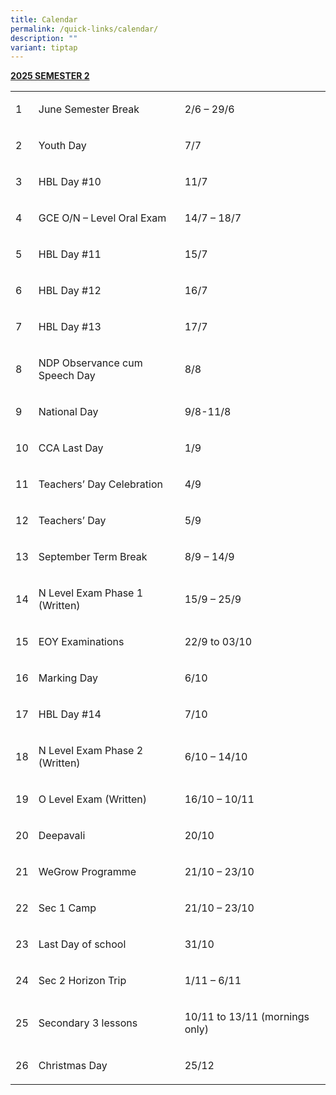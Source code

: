 ```yaml
---
title: Calendar
permalink: /quick-links/calendar/
description: ""
variant: tiptap
---
```

<p><strong><u>2025 SEMESTER 2</u></strong>
</p>
<table style="minWidth: 75px">
<colgroup>
<col>
<col>
<col>
</colgroup>
<tbody>
<tr>
<td rowspan="1" colspan="1">
<p>1&nbsp;</p>
</td>
<td rowspan="1" colspan="1">
<p>June Semester Break</p>
</td>
<td rowspan="1" colspan="1">
<p>2/6 – 29/6</p>
</td>
</tr>
<tr>
<td rowspan="1" colspan="1">
<p>2</p>
</td>
<td rowspan="1" colspan="1">
<p>Youth Day</p>
</td>
<td rowspan="1" colspan="1">
<p>7/7</p>
</td>
</tr>
<tr>
<td rowspan="1" colspan="1">
<p>3</p>
</td>
<td rowspan="1" colspan="1">
<p>HBL Day #10</p>
</td>
<td rowspan="1" colspan="1">
<p>11/7</p>
</td>
</tr>
<tr>
<td rowspan="1" colspan="1">
<p>4</p>
</td>
<td rowspan="1" colspan="1">
<p>GCE O/N – Level Oral Exam</p>
</td>
<td rowspan="1" colspan="1">
<p>14/7 – 18/7</p>
</td>
</tr>
<tr>
<td rowspan="1" colspan="1">
<p>5</p>
</td>
<td rowspan="1" colspan="1">
<p>HBL Day #11</p>
</td>
<td rowspan="1" colspan="1">
<p>15/7</p>
</td>
</tr>
<tr>
<td rowspan="1" colspan="1">
<p>6</p>
</td>
<td rowspan="1" colspan="1">
<p>HBL Day #12</p>
</td>
<td rowspan="1" colspan="1">
<p>16/7</p>
</td>
</tr>
<tr>
<td rowspan="1" colspan="1">
<p>7</p>
</td>
<td rowspan="1" colspan="1">
<p>HBL Day #13</p>
</td>
<td rowspan="1" colspan="1">
<p>17/7</p>
</td>
</tr>
<tr>
<td rowspan="1" colspan="1">
<p>8</p>
</td>
<td rowspan="1" colspan="1">
<p>NDP Observance cum
<br>Speech Day</p>
</td>
<td rowspan="1" colspan="1">
<p>8/8</p>
</td>
</tr>
<tr>
<td rowspan="1" colspan="1">
<p>9</p>
</td>
<td rowspan="1" colspan="1">
<p>National Day</p>
</td>
<td rowspan="1" colspan="1">
<p>9/8-11/8</p>
</td>
</tr>
<tr>
<td rowspan="1" colspan="1">
<p>10</p>
</td>
<td rowspan="1" colspan="1">
<p>CCA Last Day</p>
</td>
<td rowspan="1" colspan="1">
<p>1/9</p>
</td>
</tr>
<tr>
<td rowspan="1" colspan="1">
<p>11</p>
</td>
<td rowspan="1" colspan="1">
<p>Teachers’ Day Celebration</p>
</td>
<td rowspan="1" colspan="1">
<p>4/9</p>
</td>
</tr>
<tr>
<td rowspan="1" colspan="1">
<p>12</p>
</td>
<td rowspan="1" colspan="1">
<p>Teachers’ Day</p>
</td>
<td rowspan="1" colspan="1">
<p>5/9</p>
</td>
</tr>
<tr>
<td rowspan="1" colspan="1">
<p>13</p>
</td>
<td rowspan="1" colspan="1">
<p>September Term Break</p>
</td>
<td rowspan="1" colspan="1">
<p>8/9 – 14/9</p>
</td>
</tr>
<tr>
<td rowspan="1" colspan="1">
<p>14</p>
</td>
<td rowspan="1" colspan="1">
<p>N Level Exam Phase 1 (Written)</p>
</td>
<td rowspan="1" colspan="1">
<p>15/9 – 25/9</p>
</td>
</tr>
<tr>
<td rowspan="1" colspan="1">
<p>15</p>
</td>
<td rowspan="1" colspan="1">
<p>EOY Examinations</p>
</td>
<td rowspan="1" colspan="1">
<p>22/9 to 03/10</p>
</td>
</tr>
<tr>
<td rowspan="1" colspan="1">
<p>16</p>
</td>
<td rowspan="1" colspan="1">
<p>Marking Day</p>
</td>
<td rowspan="1" colspan="1">
<p>6/10</p>
</td>
</tr>
<tr>
<td rowspan="1" colspan="1">
<p>17</p>
</td>
<td rowspan="1" colspan="1">
<p>HBL Day #14</p>
</td>
<td rowspan="1" colspan="1">
<p>7/10</p>
</td>
</tr>
<tr>
<td rowspan="1" colspan="1">
<p>18</p>
</td>
<td rowspan="1" colspan="1">
<p>N Level Exam Phase 2 (Written)</p>
</td>
<td rowspan="1" colspan="1">
<p>6/10 – 14/10</p>
</td>
</tr>
<tr>
<td rowspan="1" colspan="1">
<p>19</p>
</td>
<td rowspan="1" colspan="1">
<p>O Level Exam (Written)</p>
</td>
<td rowspan="1" colspan="1">
<p>16/10 – 10/11</p>
</td>
</tr>
<tr>
<td rowspan="1" colspan="1">
<p>20</p>
</td>
<td rowspan="1" colspan="1">
<p>Deepavali</p>
</td>
<td rowspan="1" colspan="1">
<p>20/10</p>
</td>
</tr>
<tr>
<td rowspan="1" colspan="1">
<p>21</p>
</td>
<td rowspan="1" colspan="1">
<p>WeGrow Programme</p>
</td>
<td rowspan="1" colspan="1">
<p>21/10 – 23/10</p>
</td>
</tr>
<tr>
<td rowspan="1" colspan="1">
<p>22</p>
</td>
<td rowspan="1" colspan="1">
<p>Sec 1 Camp</p>
</td>
<td rowspan="1" colspan="1">
<p>21/10 – 23/10</p>
</td>
</tr>
<tr>
<td rowspan="1" colspan="1">
<p>23</p>
</td>
<td rowspan="1" colspan="1">
<p>Last Day of school</p>
</td>
<td rowspan="1" colspan="1">
<p>31/10</p>
</td>
</tr>
<tr>
<td rowspan="1" colspan="1">
<p>24</p>
</td>
<td rowspan="1" colspan="1">
<p>Sec 2 Horizon Trip</p>
</td>
<td rowspan="1" colspan="1">
<p>1/11 – 6/11</p>
</td>
</tr>
<tr>
<td rowspan="1" colspan="1">
<p>25</p>
</td>
<td rowspan="1" colspan="1">
<p>Secondary 3 lessons</p>
</td>
<td rowspan="1" colspan="1">
<p>10/11 to 13/11 (mornings only)</p>
</td>
</tr>
<tr>
<td rowspan="1" colspan="1">
<p>26</p>
</td>
<td rowspan="1" colspan="1">
<p>Christmas Day</p>
</td>
<td rowspan="1" colspan="1">
<p>25/12</p>
</td>
</tr>
</tbody>
</table>
<p></p>
<p></p>
<p></p>
<h4></h4>
<p></p>
<h4></h4>
<h4></h4>
<p></p>
<p></p>
<h4></h4>
<p></p>
<p></p>
<h4></h4>
<p></p>
<p></p>